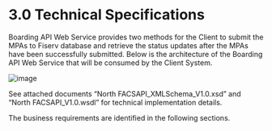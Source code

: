 # **3.0 Technical Specifications**

Boarding API Web Service provides two methods for the Client to submit the MPAs to Fiserv database and retrieve the status updates after the MPAs have been successfully submitted. Below is the architecture of the Boarding API Web Service that will be consumed by the Client System.

![image](https://user-images/BoardingAPI.png)

See attached documents “North FACSAPI\_XMLSchema\_V1.0.xsd” and “North FACSAPI\_V1.0.wsdl” for technical implementation details.

The business requirements are identified in the following sections.
